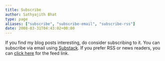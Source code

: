 ```yaml
---
title: Subscribe
author: Sathyajith Bhat
type: page
aliases: ["subscribe", "subscribe-email", "subscribe-rss"]
date: 2008-03-31T04:43:02+00:00
---
```


If you find my blog posts interesting, do consider subscribing to it. You can subscribe via email using [Substack](https://sathyabhat.substack.com/). If you prefer RSS or news readers, you can [click here](https://sathyabh.at/index.xml) for the feed link.